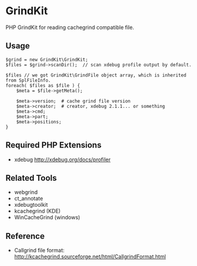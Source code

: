 # GrindKit

PHP GrindKit for reading cachegrind compatible file.


## Usage


    $grind = new GrindKit\GrindKit;
    $files = $grind->scanDir();  // scan xdebug profile output by default.

    $files // we got GrindKit\GrindFile object array, which is inherited from SplFileInfo.
    foreach( $files as $file ) {
        $meta = $file->getMeta();

        $meta->version;  # cache grind file version
        $meta->creator;  # creator, xdebug 2.1.1... or something
        $meta->cmd;
        $meta->part;
        $meta->positions;
    }

## Required PHP Extensions

* xdebug http://xdebug.org/docs/profiler

## Related Tools

* webgrind
* ct\_annotate
* xdebugtoolkit
* kcachegrind (KDE)
* WinCacheGrind (windows)

## Reference

* Callgrind file format: http://kcachegrind.sourceforge.net/html/CallgrindFormat.html
